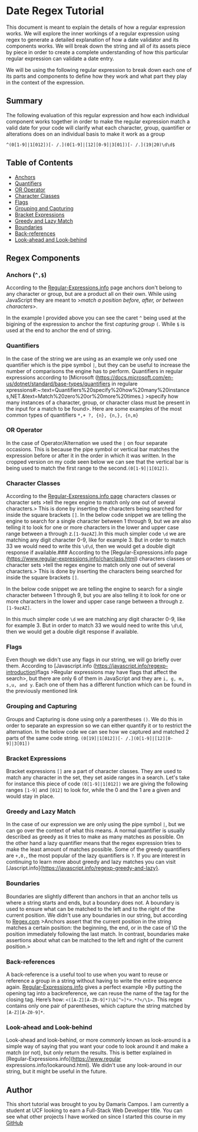 # Date Regex Tutorial

This document is meant to explain the details of how a regular expression works. We will explore the inner workings of a regular expression using regex to generate a detailed explanation of how a date validator and its components works. We will break down the string and all of its assets piece by piece in order to create a complete understanding of how this particular regular expression can validate a date entry. 

We will be using the following regular expression to break down each one of its parts and components to define how they work and what part they play in the context of the expression.

## Summary

The following evaluation of this regular expression and how each individual component works together in order to make the regular expression match a valid date for your code will clarify what each character, group, quantifier or alterations does on an individual basis to make it work as a group

`^(0[1-9]|1[012])[- /.](0[1-9]|[12][0-9]|3[01])[- /.](19|20)\d\d$`

## Table of Contents

- [Anchors](#anchors)
- [Quantifiers](#quantifiers)
- [OR Operator](#or-operator)
- [Character Classes](#character-classes)
- [Flags](#flags)
- [Grouping and Capturing](#grouping-and-capturing)
- [Bracket Expressions](#bracket-expressions)
- [Greedy and Lazy Match](#greedy-and-lazy-match)
- [Boundaries](#boundaries)
- [Back-references](#back-references)
- [Look-ahead and Look-behind](#look-ahead-and-look-behind)

## Regex Components

### Anchors (`^,$`)

According to the [Regular-Expressions.info](https://www.regular-expressions.info/anchors.html) page anchors don't belong to any character or group, but are a product all on their own. While using JavaScript they are meant to >*match a position before, after, or between characters*>.

In the example I provided above you can see the caret `^` being used at the bigining of the  expression to anchor the first *capturing group* `(`. While `$` is used at the end to anchor the end of string.

### Quantifiers

In the case of the string we are using as an example we only used one quantifier which is the pipe symbol `|`, but they can be useful to increase the number of comparisons the engine has to perform. Quantifiers in regular expressions according to [Microsoft (https://docs.microsoft.com/en-us/dotnet/standard/base-types/quantifiers in regulare xpressions#:~:text=Quantifiers%20specify%20how%20many%20instances,NET.&text=Match%20zero%20or%20more%20times.) >specify how many instances of a character, group, or character class must be present in the input for a match to be found>. Here are some examples of the most common types of quantifiers `*,+ ?, {n}, {n,}, {n,m}`

### OR Operator

In the case of Operator/Alternation we used the `|` on four separate occasions. This is because the pipe symbol or vertical bar matches the expression before or after it in the order in which it was written. In the cropped version on my code seen below we can see that the vertical bar is being used to match the first range to the second.`(0[1-9]|1[012])`.

### Character Classes

According to the [Regular-Expressions.info page](https://www.regular-expressions.info/charclass.html) characters classes or character sets >tell the regex engine to match only one out of several characters.> This is done by inserting the characters being searched for inside the square brackets `[]`. In the below code snippet we are telling the engine to search for a single character between 1 through 9, but we are also telling it to look for one or more characters in the lower and upper case range between a through z.`[1-9azAZ]`.In this much simpler code `\d` we are matching any digit character 0-9, like for example 3. But in order to match 33 we would need to write this `\d\d`, then we would get a double digit response if available.### According to the [Regular-Expressions.info page (https://www.regular-expressions.info/charclass.html) characters classes or character  sets >tell the regex engine to match only one out of several characters.> This is done by inserting the characters being searched  for inside the square brackets `[]`.  

In the below code snippet we are telling the engine to search for a single character between 1 through 9, but you are also telling it to look for one or more characters in the lower and upper case range between a through z. `[1-9azAZ]`.

In this much simpler code `\d` we are matching any digit character 0-9, like for example 3.  But in order to match 33 we would need to write this `\d\d`, then we would get a double digit response if available.

### Flags

Even though we didn't use any flags in our string, we will go briefly over them. According to [Javascript.info (https://javascript.info/regexp-introduction)flags >Regular expressions may have flags that affect the search>, but there are only 6 of them in JavaScript and they are `i, g, m, s,u, and y`. Each one of them has a different function which can be found in the previously mentioned link

### Grouping and Capturing

Groups and Capturing is done using only a parentheses `()`. We do this in order to separate an expression so we can either quantify it or to restrict the alternation. In the below code we can see how we captured and matched 2 parts of the same code string. `(0[19]|1[012])[- /.](0[1-9]|[12][0-9]|3[01])` 

### Bracket Expressions

Bracket expressions `[]` are a part of character classes. They are used to match any character in the set, they set aside ranges in a search. Let's take for instance this piece of code `(0[1-9]|1[012])` we are giving the following ranges `[1-9]` and `[012]` to look for, while the 0 and the 1 are a given and would stay in place. 

### Greedy and Lazy Match

In the case of our expression we are only using the pipe symbol `|`, but we can go over the context of what this means. A normal quantifier is usually described as greedy as it tries to make as many matches as possible. On the other hand a lazy quantifier means that the regex expression tries to make the least amount of matches possible. Some of the greedy quantifiers are `+,0,`, the most popular of the lazy quantifiers is `?`. If you are interest in continuing to learn more about greedy and lazy matches you can visit [Jascript.info]{https://javascript.info/regexp-greedy-and-lazy}.

### Boundaries

Boundaries are slightly different than anchors in that an anchor tells us where a string starts and ends, but a boundary does not. A boundary is used to ensure what can be matched to the left and to the right of the current position. We didn't use any boundaries in our string, but according to [Regex.com](https://www.rexegg.com/regex-boundaries.html#anchors) >Anchors assert that the current position in the string matches a certain position: the beginning, the end, or in the case of \G the position immediately following the last match. In contrast, boundaries make assertions about what can be matched to the left and right of the current position.>

### Back-references

A back-reference is a useful tool to use when you want to reuse or reference a group in a string without having to write the entire sequence again. [Regular-Expressions.info](https://www.regular-expressions.info/backref.html) gives a perfect example >By putting the opening tag into a backreference, we can reuse the name of the tag for the closing tag. Here’s how: `<([A-Z][A-Z0-9]*)\b[^>]*>.*?</\1>.`  This regex contains only one pair of parentheses, which capture the string matched by `[A-Z][A-Z0-9]*`. 

### Look-ahead and Look-behind

Look-ahead and look-behind, or more commonly known as look-around is a simple way of saying that you want your code to look around it and make a match (or not), but only return the results. This is better explained in [Regular-Expressions.info](https://www.regular expressions.info/lookaround.html). We didn't use any look-around in our string, but it might be useful in the future.

## Author

This short tutorial was brought to you by Damaris Campos. I am currently a student at UCF looking to earn a Full-Stack Web Developer title. You can see what other projects I have worked on since I started this course in my [GitHub](https://github.com/DCampos07)